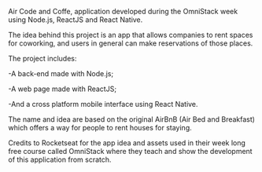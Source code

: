 Air Code and Coffe, application developed during the OmniStack week using Node.js, ReactJS and React Native. 

The idea behind this project is an app that allows companies to rent spaces for coworking, and users in general can make reservations of those places. 

The project includes:

-A back-end made with Node.js;

-A web page made with ReactJS;

-And a cross platform mobile interface using React Native. 




The name and idea are based on the original AirBnB (Air Bed and Breakfast) which offers a way for people to rent houses for staying.

Credits to Rocketseat for the app idea and assets used in their week long free course called OmniStack where they teach and show the development of this application from scratch.
